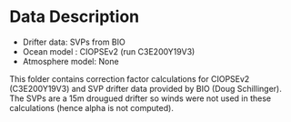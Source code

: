 # Data Description

* Drifter data: SVPs from BIO
* Ocean model : CIOPSEv2 (run C3E200Y19V3)
* Atmosphere model: None

This folder contains correction factor calculations for CIOPSEv2 (C3E200Y19V3) and SVP drifter data provided by BIO (Doug Schillinger). The SVPs are a 15m drougued drifter so winds were not used in these calculations (hence alpha is not computed).